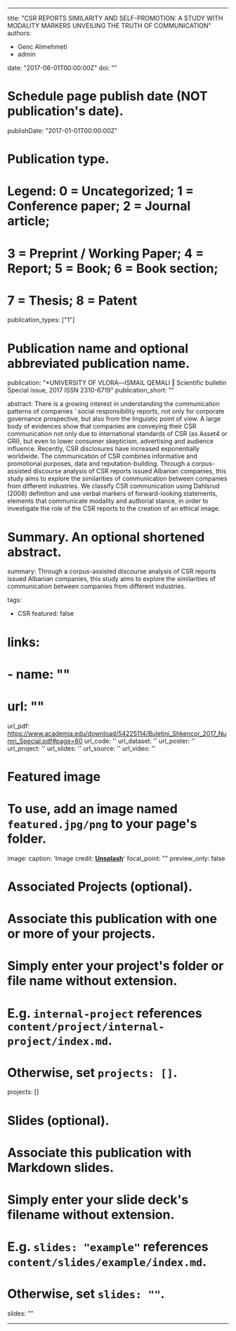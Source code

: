 
---
title: "CSR REPORTS SIMILARITY AND SELF-PROMOTION: A STUDY WITH MODALITY MARKERS UNVEILING THE TRUTH OF COMMUNICATION"
authors:
- Genc Alimehmeti
- admin

date: "2017-06-01T00:00:00Z"
doi: ""

# Schedule page publish date (NOT publication's date).
publishDate: "2017-01-01T00:00:00Z"

# Publication type.
# Legend: 0 = Uncategorized; 1 = Conference paper; 2 = Journal article;
# 3 = Preprint / Working Paper; 4 = Report; 5 = Book; 6 = Book section;
# 7 = Thesis; 8 = Patent
publication_types: ["1"]

# Publication name and optional abbreviated publication name.
publication: "*UNIVERSITY OF VLORA―ISMAIL QEMALI ‖ Scientific bulletin Special issue, 2017 ISSN 2310-6719"
publication_short: ""

abstract: There is a growing interest in understanding the communication patterns of companies ‘ social responsibility reports, not only for corporate governance prospective, but also from the linguistic point of view. A large body of evidences show that companies are conveying their CSR communication not only due to international standards of CSR (as Asset4 or GRI), but even to lower consumer skepticism, advertising and audience influence. Recently, CSR disclosures have increased exponentially worldwide. The communication of CSR combines informative and promotional purposes, data and reputation-building. Through a corpus-assisted discourse analysis of CSR reports issued Albanian companies, this study aims to explore the similarities of communication between companies from different industries. We classify CSR communication using Dahlsrud (2008) definition and use verbal markers of forward-looking statements, elements that communicate modality and authorial stance, in order to investigate the role of the CSR reports to the creation of an ethical image.

# Summary. An optional shortened abstract.
summary: Through a corpus-assisted discourse analysis of CSR reports issued Albanian companies, this study aims to explore the similarities of communication between companies from different industries.

tags:
- CSR
featured: false

# links:
# - name: ""
#   url: ""
url_pdf: https://www.academia.edu/download/54225114/Buletini_Shkencor_2017_Numri_Special.pdf#page=60
url_code: ''
url_dataset: ''
url_poster: ''
url_project: ''
url_slides: ''
url_source: ''
url_video: ''

# Featured image
# To use, add an image named `featured.jpg/png` to your page's folder. 
image:
  caption: 'Image credit: [**Unsplash**](https://unsplash.com/photos/jdD8gXaTZsc)'
  focal_point: ""
  preview_only: false

# Associated Projects (optional).
#   Associate this publication with one or more of your projects.
#   Simply enter your project's folder or file name without extension.
#   E.g. `internal-project` references `content/project/internal-project/index.md`.
#   Otherwise, set `projects: []`.
projects: []

# Slides (optional).
#   Associate this publication with Markdown slides.
#   Simply enter your slide deck's filename without extension.
#   E.g. `slides: "example"` references `content/slides/example/index.md`.
#   Otherwise, set `slides: ""`.
slides: ""

---

